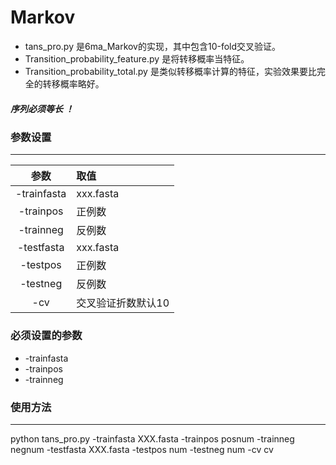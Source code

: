 # Markov

* tans_pro.py 是6ma_Markov的实现，其中包含10-fold交叉验证。
* Transition_probability_feature.py 是将转移概率当特征。
* Transition_probability_total.py 是类似转移概率计算的特征，实验效果要比完全的转移概率略好。
##### 序列必须等长 ！
### 参数设置
*******************

|参数|取值|
|:-:|:-|  
|-trainfasta|xxx.fasta|    
-trainpos|    	正例数  
-trainneg|       	反例数  
-testfasta  | 	 xxx.fasta
-testpos   | 	正例数  
-testneg  |		反例数  
-cv   |		交叉验证折数默认10  
### 必须设置的参数
* -trainfasta
* -trainpos
* -trainneg
### 使用方法
*********************
python tans_pro.py  -trainfasta XXX.fasta -trainpos posnum -trainneg negnum -testfasta XXX.fasta -testpos num -testneg num -cv cv
